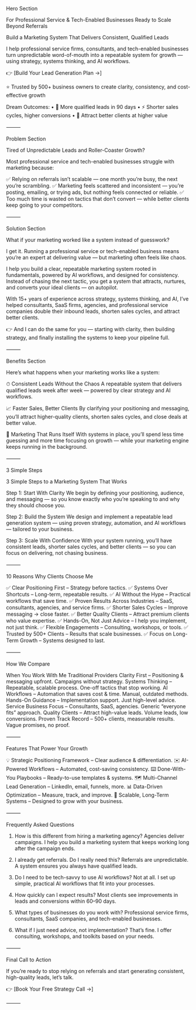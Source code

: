 Hero Section

For Professional Service & Tech-Enabled Businesses Ready to Scale Beyond Referrals

Build a Marketing System That Delivers Consistent, Qualified Leads

I help professional service firms, consultants, and tech-enabled businesses turn unpredictable word-of-mouth into a repeatable system for growth — using strategy, systems thinking, and AI workflows.

👉 [Build Your Lead Generation Plan →]

⭐ Trusted by 500+ business owners to create clarity, consistency, and cost-effective growth

Dream Outcomes:
	•	🚀 More qualified leads in 90 days
	•	⚡ Shorter sales cycles, higher conversions
	•	🎯 Attract better clients at higher value

⸻

Problem Section

Tired of Unpredictable Leads and Roller-Coaster Growth?

Most professional service and tech-enabled businesses struggle with marketing because:

✅ Relying on referrals isn’t scalable — one month you’re busy, the next you’re scrambling.
✅ Marketing feels scattered and inconsistent — you’re posting, emailing, or trying ads, but nothing feels connected or reliable.
✅ Too much time is wasted on tactics that don’t convert — while better clients keep going to your competitors.

⸻

Solution Section

What if your marketing worked like a system instead of guesswork?

I get it. Running a professional service or tech-enabled business means you’re an expert at delivering value — but marketing often feels like chaos.

I help you build a clear, repeatable marketing system rooted in fundamentals, powered by AI workflows, and designed for consistency. Instead of chasing the next tactic, you get a system that attracts, nurtures, and converts your ideal clients — on autopilot.

With 15+ years of experience across strategy, systems thinking, and AI, I’ve helped consultants, SaaS firms, agencies, and professional service companies double their inbound leads, shorten sales cycles, and attract better clients.

👉 And I can do the same for you — starting with clarity, then building strategy, and finally installing the systems to keep your pipeline full.

⸻

Benefits Section

Here’s what happens when your marketing works like a system:

⏱ Consistent Leads Without the Chaos
A repeatable system that delivers qualified leads week after week — powered by clear strategy and AI workflows.

📈 Faster Sales, Better Clients
By clarifying your positioning and messaging, you’ll attract higher-quality clients, shorten sales cycles, and close deals at better value.

🎯 Marketing That Runs Itself
With systems in place, you’ll spend less time guessing and more time focusing on growth — while your marketing engine keeps running in the background.

⸻

3 Simple Steps

3 Simple Steps to a Marketing System That Works

Step 1: Start With Clarity
We begin by defining your positioning, audience, and messaging — so you know exactly who you’re speaking to and why they should choose you.

Step 2: Build the System
We design and implement a repeatable lead generation system — using proven strategy, automation, and AI workflows — tailored to your business.

Step 3: Scale With Confidence
With your system running, you’ll have consistent leads, shorter sales cycles, and better clients — so you can focus on delivering, not chasing business.

⸻

10 Reasons Why Clients Choose Me

✅ Clear Positioning First – Strategy before tactics.
✅ Systems Over Shortcuts – Long-term, repeatable results.
✅ AI Without the Hype – Practical workflows that save time.
✅ Proven Results Across Industries – SaaS, consultants, agencies, and service firms.
✅ Shorter Sales Cycles – Improve messaging → close faster.
✅ Better Quality Clients – Attract premium clients who value expertise.
✅ Hands-On, Not Just Advice – I help you implement, not just think.
✅ Flexible Engagements – Consulting, workshops, or tools.
✅ Trusted by 500+ Clients – Results that scale businesses.
✅ Focus on Long-Term Growth – Systems designed to last.

⸻

How We Compare

When You Work With Me	Traditional Providers
Clarity First – Positioning & messaging upfront.	Campaigns without strategy.
Systems Thinking – Repeatable, scalable process.	One-off tactics that stop working.
AI Workflows – Automation that saves cost & time.	Manual, outdated methods.
Hands-On Guidance – Implementation support.	Just high-level advice.
Service Business Focus – Consultants, SaaS, agencies.	Generic “everyone fits” approach.
Quality Clients – Attract high-value leads.	Volume leads, low conversions.
Proven Track Record – 500+ clients, measurable results.	Vague promises, no proof.


⸻

Features That Power Your Growth

💡 Strategic Positioning Framework – Clear audience & differentiation.
✉️ AI-Powered Workflows – Automated, cost-saving consistency.
⌨️ Done-With-You Playbooks – Ready-to-use templates & systems.
🗺 Multi-Channel Lead Generation – LinkedIn, email, funnels, more.
📊 Data-Driven Optimization – Measure, track, and improve.
🌱 Scalable, Long-Term Systems – Designed to grow with your business.

⸻

Frequently Asked Questions

1. How is this different from hiring a marketing agency?
Agencies deliver campaigns. I help you build a marketing system that keeps working long after the campaign ends.

1. I already get referrals. Do I really need this?
Referrals are unpredictable. A system ensures you always have qualified leads.

1. Do I need to be tech-savvy to use AI workflows?
Not at all. I set up simple, practical AI workflows that fit into your processes.

1. How quickly can I expect results?
Most clients see improvements in leads and conversions within 60–90 days.

1. What types of businesses do you work with?
Professional service firms, consultants, SaaS companies, and tech-enabled businesses.

1. What if I just need advice, not implementation?
That’s fine. I offer consulting, workshops, and toolkits based on your needs.

⸻

Final Call to Action

If you’re ready to stop relying on referrals and start generating consistent, high-quality leads, let’s talk.

👉 [Book Your Free Strategy Call →]

⸻